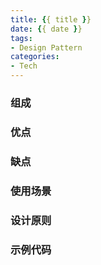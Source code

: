```yaml
---
title: {{ title }}
date: {{ date }}
tags:
- Design Pattern
categories:
- Tech
---
```


<!-- more -->




### 组成



### 优点



### 缺点



### 使用场景



### 设计原则



### 示例代码

